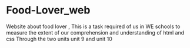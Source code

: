 # Food-Lover_web
Website about food lover , This is a task required of us in WE schools to measure the extent of our comprehension and understanding of html and css Through the two units unit 9 and unit 10
